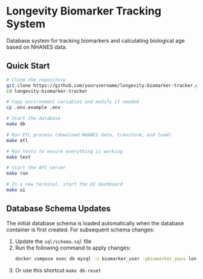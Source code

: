 # Longevity Biomarker Tracking System

Database system for tracking biomarkers and calculating biological age based on NHANES data.

## Quick Start

```bash
# Clone the repository
git clone https://github.com/yourusername/longevity-biomarker-tracker.git
cd longevity-biomarker-tracker

# Copy environment variables and modify if needed
cp .env.example .env

# Start the database
make db

# Run ETL process (download NHANES data, transform, and load)
make etl

# Run tests to ensure everything is working
make test

# Start the API server
make run

# In a new terminal, start the UI dashboard
make ui
```

## Database Schema Updates

The initial database schema is loaded automatically when the database container is first created. For subsequent schema changes:

1. Update the `sql/schema.sql` file
2. Run the following command to apply changes:
   ```bash
   docker compose exec db mysql -u biomarker_user -pbiomarker_pass longevity < sql/schema.sql
   ```
3. Or use this shortcut ```make db-reset```